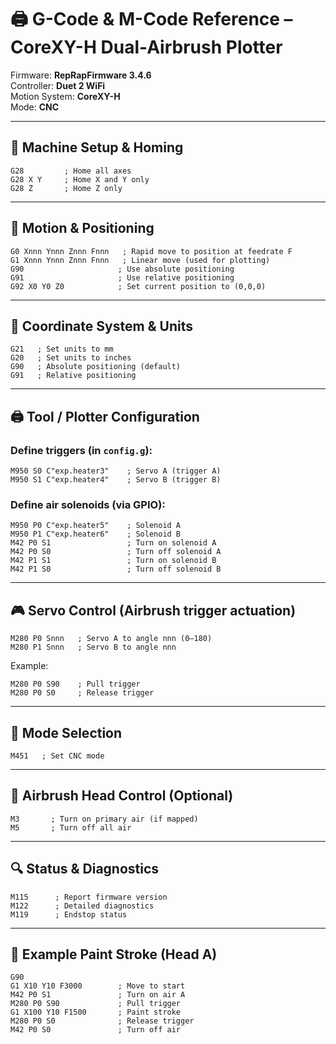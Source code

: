 
# 🖨️ G-Code & M-Code Reference – CoreXY-H Dual-Airbrush Plotter

Firmware: **RepRapFirmware 3.4.6**  
Controller: **Duet 2 WiFi**  
Motion System: **CoreXY-H**  
Mode: **CNC**

---

## 🧭 Machine Setup & Homing

```gcode
G28         ; Home all axes
G28 X Y     ; Home X and Y only
G28 Z       ; Home Z only
```

---

## 🎯 Motion & Positioning

```gcode
G0 Xnnn Ynnn Znnn Fnnn   ; Rapid move to position at feedrate F
G1 Xnnn Ynnn Znnn Fnnn   ; Linear move (used for plotting)
G90                     ; Use absolute positioning
G91                     ; Use relative positioning
G92 X0 Y0 Z0            ; Set current position to (0,0,0)
```

---

## 🧰 Coordinate System & Units

```gcode
G21   ; Set units to mm
G20   ; Set units to inches
G90   ; Absolute positioning (default)
G91   ; Relative positioning
```

---

## 🖨️ Tool / Plotter Configuration

### Define triggers (in `config.g`):

```gcode
M950 S0 C"exp.heater3"    ; Servo A (trigger A)
M950 S1 C"exp.heater4"    ; Servo B (trigger B)
```

### Define air solenoids (via GPIO):

```gcode
M950 P0 C"exp.heater5"    ; Solenoid A
M950 P1 C"exp.heater6"    ; Solenoid B
M42 P0 S1                 ; Turn on solenoid A
M42 P0 S0                 ; Turn off solenoid A
M42 P1 S1                 ; Turn on solenoid B
M42 P1 S0                 ; Turn off solenoid B
```

---

## 🎮 Servo Control (Airbrush trigger actuation)

```gcode
M280 P0 Snnn   ; Servo A to angle nnn (0–180)
M280 P1 Snnn   ; Servo B to angle nnn
```

Example:

```gcode
M280 P0 S90    ; Pull trigger
M280 P0 S0     ; Release trigger
```

---

## 🔧 Mode Selection

```gcode
M451   ; Set CNC mode
```

---

## 💨 Airbrush Head Control (Optional)

```gcode
M3       ; Turn on primary air (if mapped)
M5       ; Turn off all air
```

---

## 🔍 Status & Diagnostics

```gcode
M115      ; Report firmware version
M122      ; Detailed diagnostics
M119      ; Endstop status
```

---

## 🧪 Example Paint Stroke (Head A)

```gcode
G90
G1 X10 Y10 F3000        ; Move to start
M42 P0 S1               ; Turn on air A
M280 P0 S90             ; Pull trigger
G1 X100 Y10 F1500       ; Paint stroke
M280 P0 S0              ; Release trigger
M42 P0 S0               ; Turn off air
```
